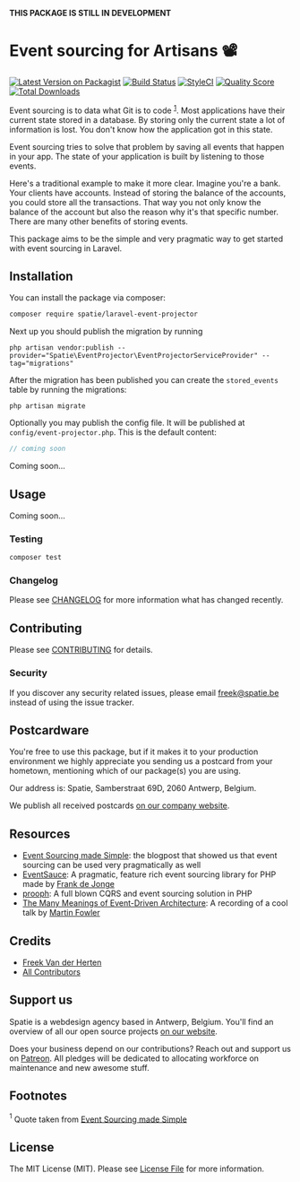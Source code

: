 **THIS PACKAGE IS STILL IN DEVELOPMENT**

# Event sourcing for Artisans 📽

[![Latest Version on Packagist](https://img.shields.io/packagist/v/spatie/laravel-event-projector.svg?style=flat-square)](https://packagist.org/packages/spatie/laravel-event-projector)
[![Build Status](https://img.shields.io/travis/spatie/laravel-event-projector/master.svg?style=flat-square)](https://travis-ci.org/spatie/laravel-event-projector)
[![StyleCI](https://styleci.io/repos/133496112/shield?branch=master)](https://styleci.io/repos/133496112)
[![Quality Score](https://img.shields.io/scrutinizer/g/spatie/laravel-event-projector.svg?style=flat-square)](https://scrutinizer-ci.com/g/spatie/laravel-event-projector)
[![Total Downloads](https://img.shields.io/packagist/dt/spatie/laravel-event-projector.svg?style=flat-square)](https://packagist.org/packages/spatie/laravel-event-projector)

Event sourcing is to data what Git is to code <sup>[1](#footnote1)</sup>. Most applications have their current state stored in a database. By storing only the current state a lot of information is lost. You don't know how the application got in this state.

Event sourcing tries to solve that problem by saving all events that happen in your app. The state of your application is built by listening to those events. 

Here's a traditional example to make it more clear. Imagine you're a bank. Your clients have accounts. Instead of storing the balance of the accounts, you could store all the transactions. That way you not only know the balance of the account but also the reason why it's that specific number. There are many other benefits of storing events.

This package aims to be the simple and very pragmatic way to get started with event sourcing in Laravel.

## Installation

You can install the package via composer:

```bash
composer require spatie/laravel-event-projector
```

Next up you should publish the migration by running

```
php artisan vendor:publish --provider="Spatie\EventProjector\EventProjectorServiceProvider" --tag="migrations"
```

After the migration has been published you can create the `stored_events` table by running the migrations:

```
php artisan migrate
```

Optionally you may publish the config file. It will be published at `config/event-projector.php`. This is the default content:

```php
// coming soon
```


Coming soon...

## Usage

Coming soon...

### Testing

``` bash
composer test
```

### Changelog

Please see [CHANGELOG](CHANGELOG.md) for more information what has changed recently.

## Contributing

Please see [CONTRIBUTING](CONTRIBUTING.md) for details.

### Security

If you discover any security related issues, please email freek@spatie.be instead of using the issue tracker.

## Postcardware

You're free to use this package, but if it makes it to your production environment we highly appreciate you sending us a postcard from your hometown, mentioning which of our package(s) you are using.

Our address is: Spatie, Samberstraat 69D, 2060 Antwerp, Belgium.

We publish all received postcards [on our company website](https://spatie.be/en/opensource/postcards).

## Resources

-  [Event Sourcing made Simple](https://kickstarter.engineering/event-sourcing-made-simple-4a2625113224): the blogpost that showed us that event sourcing can be used very pragmatically as well
- [EventSauce](https://eventsauce.io/): A pragmatic, feature rich event sourcing library for PHP made by [Frank de Jonge](https://frankdejonge.nl)
- [prooph](https://github.com/prooph): A full blown CQRS and event sourcing solution in PHP
- [The Many Meanings of Event-Driven Architecture](https://www.youtube.com/watch?v=STKCRSUsyP0): A recording of a cool talk by [Martin Fowler](https://martinfowler.com/)

## Credits

- [Freek Van der Herten](https://github.com/freekmurze)
- [All Contributors](../../contributors)

## Support us

Spatie is a webdesign agency based in Antwerp, Belgium. You'll find an overview of all our open source projects [on our website](https://spatie.be/opensource).

Does your business depend on our contributions? Reach out and support us on [Patreon](https://www.patreon.com/spatie). 
All pledges will be dedicated to allocating workforce on maintenance and new awesome stuff.

## Footnotes

<a name="footnote1"><sup>1</sup></a> Quote taken from [Event Sourcing made Simple](https://kickstarter.engineering/event-sourcing-made-simple-4a2625113224)

## License

The MIT License (MIT). Please see [License File](LICENSE.md) for more information.
